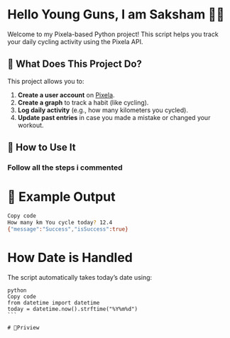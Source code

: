 # Hello Young Guns, I am Saksham 🚴‍♂️

Welcome to my Pixela-based Python project! This script helps you track your daily cycling activity using the Pixela API.

## 📌 What Does This Project Do?

This project allows you to:
1. **Create a user account** on [Pixela](https://pixe.la).
2. **Create a graph** to track a habit (like cycling).
3. **Log daily activity** (e.g., how many kilometers you cycled).
4. **Update past entries** in case you made a mistake or changed your workout.

                                         
##  🚀 How to Use It

###  Follow all the steps i commented

# 🧠 Example Output
```bash
Copy code
How many km You cycle today? 12.4
{"message":"Success","isSuccess":true}
```
# How Date is Handled
The script automatically takes today’s date using:
````
python
Copy code
from datetime import datetime
today = datetime.now().strftime("%Y%m%d")
```

# 📸Priview

